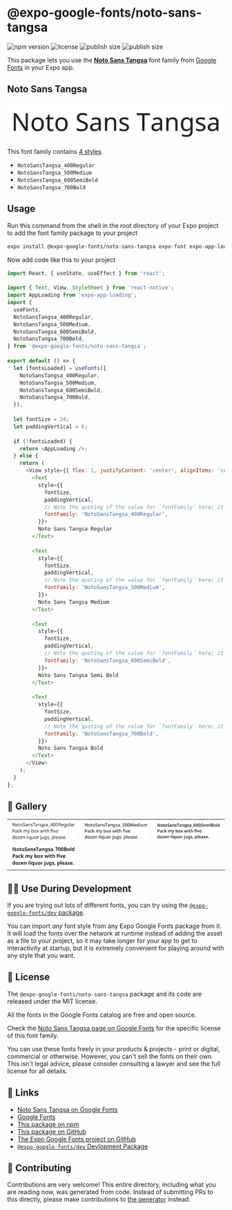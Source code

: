 # @expo-google-fonts/noto-sans-tangsa

![npm version](https://flat.badgen.net/npm/v/@expo-google-fonts/noto-sans-tangsa)
![license](https://flat.badgen.net/github/license/expo/google-fonts)
![publish size](https://flat.badgen.net/packagephobia/install/@expo-google-fonts/noto-sans-tangsa)
![publish size](https://flat.badgen.net/packagephobia/publish/@expo-google-fonts/noto-sans-tangsa)

This package lets you use the [**Noto Sans Tangsa**](https://fonts.google.com/specimen/Noto+Sans+Tangsa) font family from [Google Fonts](https://fonts.google.com/) in your Expo app.

## Noto Sans Tangsa

![Noto Sans Tangsa](./font-family.png)

This font family contains [4 styles](#-gallery).

- `NotoSansTangsa_400Regular`
- `NotoSansTangsa_500Medium`
- `NotoSansTangsa_600SemiBold`
- `NotoSansTangsa_700Bold`

## Usage

Run this command from the shell in the root directory of your Expo project to add the font family package to your project
```sh
expo install @expo-google-fonts/noto-sans-tangsa expo-font expo-app-loading
```

Now add code like this to your project
```js
import React, { useState, useEffect } from 'react';

import { Text, View, StyleSheet } from 'react-native';
import AppLoading from 'expo-app-loading';
import {
  useFonts,
  NotoSansTangsa_400Regular,
  NotoSansTangsa_500Medium,
  NotoSansTangsa_600SemiBold,
  NotoSansTangsa_700Bold,
} from '@expo-google-fonts/noto-sans-tangsa';

export default () => {
  let [fontsLoaded] = useFonts({
    NotoSansTangsa_400Regular,
    NotoSansTangsa_500Medium,
    NotoSansTangsa_600SemiBold,
    NotoSansTangsa_700Bold,
  });

  let fontSize = 24;
  let paddingVertical = 6;

  if (!fontsLoaded) {
    return <AppLoading />;
  } else {
    return (
      <View style={{ flex: 1, justifyContent: 'center', alignItems: 'center' }}>
        <Text
          style={{
            fontSize,
            paddingVertical,
            // Note the quoting of the value for `fontFamily` here; it expects a string!
            fontFamily: 'NotoSansTangsa_400Regular',
          }}>
          Noto Sans Tangsa Regular
        </Text>

        <Text
          style={{
            fontSize,
            paddingVertical,
            // Note the quoting of the value for `fontFamily` here; it expects a string!
            fontFamily: 'NotoSansTangsa_500Medium',
          }}>
          Noto Sans Tangsa Medium
        </Text>

        <Text
          style={{
            fontSize,
            paddingVertical,
            // Note the quoting of the value for `fontFamily` here; it expects a string!
            fontFamily: 'NotoSansTangsa_600SemiBold',
          }}>
          Noto Sans Tangsa Semi Bold
        </Text>

        <Text
          style={{
            fontSize,
            paddingVertical,
            // Note the quoting of the value for `fontFamily` here; it expects a string!
            fontFamily: 'NotoSansTangsa_700Bold',
          }}>
          Noto Sans Tangsa Bold
        </Text>
      </View>
    );
  }
};

```

## 🔡 Gallery


||||
|-|-|-|
|![NotoSansTangsa_400Regular](./NotoSansTangsa_400Regular.ttf.png)|![NotoSansTangsa_500Medium](./NotoSansTangsa_500Medium.ttf.png)|![NotoSansTangsa_600SemiBold](./NotoSansTangsa_600SemiBold.ttf.png)||
|![NotoSansTangsa_700Bold](./NotoSansTangsa_700Bold.ttf.png)||||


## 👩‍💻 Use During Development

If you are trying out lots of different fonts, you can try using the [`@expo-google-fonts/dev` package](https://github.com/expo/google-fonts/tree/master/font-packages/dev#readme).

You can import *any* font style from any Expo Google Fonts package from it. It will load the fonts
over the network at runtime instead of adding the asset as a file to your project, so it may take longer
for your app to get to interactivity at startup, but it is extremely convenient
for playing around with any style that you want.

## 📖 License

The `@expo-google-fonts/noto-sans-tangsa` package and its code are released under the MIT license.

All the fonts in the Google Fonts catalog are free and open source.

Check the [Noto Sans Tangsa page on Google Fonts](https://fonts.google.com/specimen/Noto+Sans+Tangsa) for the specific license of this font family.

You can use these fonts freely in your products & projects - print or digital, commercial or otherwise. However, you can't sell the fonts on their own. This isn't legal advice, please consider consulting a lawyer and see the full license for all details.

## 🔗 Links

- [Noto Sans Tangsa on Google Fonts](https://fonts.google.com/specimen/Noto+Sans+Tangsa)
- [Google Fonts](https://fonts.google.com/)
- [This package on npm](https://www.npmjs.com/package/@expo-google-fonts/noto-sans-tangsa)
- [This package on GitHub](https://github.com/expo/google-fonts/tree/master/font-packages/noto-sans-tangsa)
- [The Expo Google Fonts project on GitHub](https://github.com/expo/google-fonts)
- [`@expo-google-fonts/dev` Devlopment Package](https://github.com/expo/google-fonts/tree/master/font-packages/dev)

## 🤝 Contributing

Contributions are very welcome! This entire directory, including what you are reading now, was generated from code. Instead of submitting PRs to this directly, please make contributions to [the generator](https://github.com/expo/google-fonts/tree/master/packages/generator) instead.
